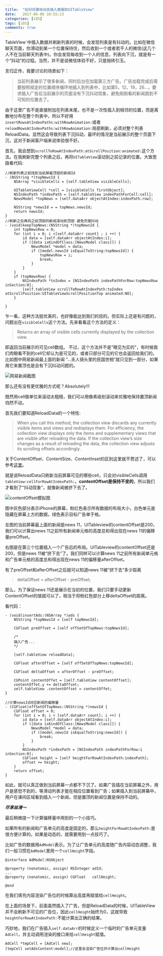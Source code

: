 ```yaml
---
title:  "如何优雅地动态插入数据到UITableView"
date:   2017-06-06 10:55:23
categories: [iOS]
tags: [iOS]
comments: true
---
```

TableView`中插入数据并刷新列表的时候，会发现列表是有抖动的。比如在微信聊天页面，你滑动到某一个位置保持住，然后收到一个或者若干人的微信(这几个人不在当前聊天列表中)。你会发现每收到一个人的信息，列表向下沉，就是有一个“抖动”的过程。当然，并不是说微信体验不好，只是抛砖引玉。

言归正传，我要讨论的场景如下：
> 当前列表展示了很多新闻，同时后台在加载第三方广告。广告加载完成后需要按照规定的位置顺序循环地插入到列表中，比如第5，12，19，26...，要求插入广告后当前展示的页面没有下沉抖动现象，避免刚刚看的新闻跳到不可知的位置去了。

由于这里广告不是直接附加在列表末尾，也不是一次性插入到相邻的位置，而是离散地分布在整个列表中，所以不好用`insertRowsAtIndexPaths:withRowAnimation:`或者
`reloadRowsAtIndexPaths:withRowAnimation:`局部刷新，必须对整个列表ReloadData。显然这会导致列表下沉抖动，最坏的情况是当前展示的整个页面下沉，这对于新闻客户端来说体验很不好。

首先，我会想到`scrollToRowAtIndexPath:atScrollPosition:animated:`这个方法。在我刷新完整个列表之后，再将`UITableView`滚动到之前记录的位置。大致思路看代码:

```objective_c
//刷新列表之前找到当前屏最顶部的新闻Id
- (NSString *)topNewsId {
    NSArray *visibleCells = [self.tableView visibleCells];
    
    UITableViewCell *cell = [visibleCells firstObject];
    NSIndexPath *indexPath = [self.tableView indexPathForCell:cell];
    NewsModel *topNews = [self.dataArr objectAtIndex:indexPath.row];

    NSString *newsId = = topNews.newsId;
    return newsId;
}
//刷新之后再将之前顶部的新闻滚动到顶部 避免页面抖动
- (void)keepTopNews:(NSString *)topNewsId {
    int topNewsRow = 0;
    for (int i = 0; i <[self.dataArr count] ; i ++) {
        id data = [self.dataArr objectAtIndex:i];
        if ([data isKindOfClass:[NewsModel class]]) {
            NewsModel *model = data;
            if ([model.newsId isEqualToString:topNewsId]) {
                topNewsRow = i;
                break;
            }
        }
    }
    if (topNewsRow) {
        NSIndexPath *toIndex = [NSIndexPath indexPathForRow:topNewsRow inSection:0];
        [self.tableView scrollToRowAtIndexPath:toIndex atScrollPosition:UITableViewScrollPositionTop animated:NO];
    }
    
}
```

乍一看，这种方法挺优美的，也好像能达到我们的目的。但实际上还是有问题的，问题出在`visibleCells`这个方法。先来看看这个方法的定义：

> Returns an array of visible cells currently displayed by the collection view.

即返回当前展示的可见cell数组。
不过，这个方法并不是"眼见为实的"，有时候我们肉眼看不到的cell它却认为是可见的，或者只部分可见的它也会返回给我们的。比如图中网易新闻最上面的新闻 “...夫人镜头里的民国世相”就只见到一部分，如果用它来置顶也是会有下沉抖动问题的。

![网易新闻截图](http://upload-images.jianshu.io/upload_images/1136939-ebee2325b1d54e84.jpg?imageMogr2/auto-orient/strip%7CimageView2/2/w/1240)

那么还有没有更优雅的方式呢？Absolutely!!!

既然用cell做单位来滚动太粗糙，我们可以用像素级别滚动来优雅地保持置顶新闻岿然不动。

首先我们要知道ReloadData的一个特性:

>When you call this method, the collection view discards any currently visible items and views and redisplays them. For efficiency, the collection view displays only the items and supplementary views that are visible after reloading the data. If the collection view’s size changes as a result of reloading the data, the collection view adjusts its scrolling offsets accordingly.

关于ContentOffset、ContentSize、ContentInset的区别这里就不赘述了，可以参考[这里](https://objccn.io/issue-3-2/)。

就是说ReloadData只刷新当前屏幕可见的哪些cell，只会对visibleCells调用
`tableView:cellForRowAtIndexPath:`。**contentOffset是保持不变的**，所以我们才看到了“抖动现象”，就像新闻被挤下去了。

![contentOffset模拟图](http://upload-images.jianshu.io/upload_images/1136939-94e4041267a4dd8e.jpg?imageMogr2/auto-orient/strip%7CimageView2/2/w/1240)

图中灰色部分表示iPhone的屏幕，粉红色表示所有数据的布局大小，白色单元是隐藏在屏幕上方的数据，绿色表示目标广告单于格。

左图的当前屏幕最上面的新闻是news 11，UITableview的contentOffset是200，我们可以计算出news 11之前所有新闻单元格的高度总和得出现在news 11的偏移量preOffset。

右图是在第三个位置插入一个广告后的布局。UITableview的contentOffset还是200，但是news 11被“挤下去”了。我们同样可以计算news 11之前所有新闻单元格和广告单元格的高度总和得出现在news 11的偏移量afterOffset。

有了preOffset和afterOffset之后就可以知道news 11被“挤下去”多少距离

> deltaOffset = afterOffset - preOffset;

那么，为了保证news 11还是展示在当初的位置，我们只要手动更新ContentOffset的值就可以了，相当于将粉红色部分上移deltaOffset的距离。

看代码：

```objective_c
- (void)insertAds:(NSArray *)ads {
    NSString *topNewsId = [self topNewsId];
    
    CGFloat preOffset = [self offSetOfTopNews:topNewsId];
    
    /*
    插入广告...
    */
    
    [self.tableView reloadData];

    CGFloat afterOffset = [self offSetOfTopNews:topNewsId];
    
    CGFloat deltaOffset = afterOffset - preOffset;
    
    CGPoint contentOffet = [self.tableView contentOffset];
    contentOffet.y += deltaOffset;
    self.tableView .contentOffset = contentOffet;
}

//计算newsId对应新闻的偏移量
- (CGFloat)offSetOfTopNews:(NSString *)newsId {
    CGFloat offset = 0;
    for (int i = 0; i < [self.dataArr count]; i ++) {
        id data = [self.dataArr objectAtIndex:i];
        if ([data isKindOfClass:[NewsModel class]]) {
            NewsModel *model = data;
            if ([model.newsId isEqualToString:newsId]) {
                break;
            }
        }
        NSIndexPath *indexPath = [NSIndexPath indexPathForRow:i inSection:0];
        CGFloat height = [self heightForRowAtIndexPath:indexPath];
        offset += height;
    }
    return offset;
}
```

如此，就可以真正做到当前屏幕一点都不下沉了。如果广告插在当前屏幕之外，用户是感觉不到的，等滑动列表才能在相应位置看到广告；如果插入到当前屏幕中，用户在课间区域看到插入一个新闻，但是置顶的新闻位置是保持不动的。

***尽享丝滑～***

最后稍微提一下计算偏移量中用到的一个小技巧。

如果所有的新闻和广告单元的高度是固定的，那么`heightForRowAtIndexPath:`是很方便计算的。如果是动态的，就需要用到一点技巧了。

比如广告的数据用`AdModel`表示。为了让广告单元的高度随广告内容动态调整，我们一般习惯在`AdModel`里用一个`cellHeight`字段。

```objective_c
@interface AdModel:NSObject

@property (nonatomic, assign) NSInteger adId;
...
@property (nonatomic, assign) CGFloat   cellHeight;

@end
```

在我们填充内容渲染广告位的时候算出高度再赋值给`cellHeight`。

在上面的场景下，前面虽然插入了广告，但是ReloadData的时候，UITableView并不会刷新不可见的广告位，因此`cellHeight`始终为0，这就导致`heightForRowAtIndexPath:`不能计算出正确的结果。

巧妙地，我们在广告插入`self.dataArr`的时候定义一个临时的广告单元变量`AdCell`，并主动调用渲染的接口来给`cellHeight`赋值。

```objective_c
AdCell *tmpCell = [AdCell new];
[tmpCell setAdsContent:model];//这里会渲染广告位并计算出cellHeight 
```

